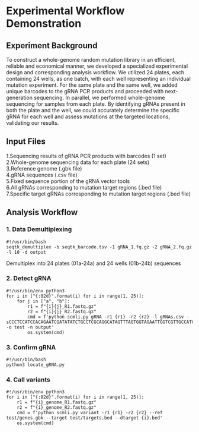 # Experimental Workflow Demonstration

## Experiment Background
To construct a whole-genome random mutation library in an efficient, reliable and economical manner, we developed a specialized experimental design and corresponding analysis workflow. We utilized 24 plates, each containing 24 wells, as one batch, with each well representing an individual mutation experiment. For the same plate and the same well, we added unique barcodes to the gRNA PCR products and proceeded with next-generation sequencing. In parallel, we performed whole-genome sequencing for samples from each plate. By identifying gRNAs present in both the plate and the well, we could accurately determine the specific gRNA for each well and assess mutations at the targeted locations, validating our results.

## Input Files
1.Sequencing results of gRNA PCR products with barcodes (1 set) <br>
2.Whole-genome sequencing data for each plate (24 sets) <br>
3.Reference genome (.gbk file) <br>
4.gRNA sequences (.csv file) <br>
5.Fixed sequence portion of the gRNA vector tools <br>
6.All gRNAs corresponding to mutation target regions (.bed file) <br>
7.Specific target gRNAs corresponding to mutation target regions (.bed file) <br>

## Analysis Workflow

### 1. Data Demultiplexing
```
#!/usr/bin/bash
seqtk_demultiplex -b seqtk_barcode.tsv -1 gRNA_1.fq.gz -2 gRNA_2.fq.gz -l 10 -d output
```
Demultiplex into 24 plates (01a-24a) and 24 wells (01b-24b) sequences

### 2. Detect gRNA
```
#!/usr/bin/env python3
for i in ["{:02d}".format(i) for i in range(1, 25)]:
    for j in ["a", "b"]:
        r1 = f"{i}{j}_R1.fastq.gz"
        r2 = f"{i}{j}_R2.fastq.gz"
        cmd = f'python scmli.py gRNA -r1 {r1} -r2 {r2} -l gRNAs.csv -sCCCTCCATCCACAGAATCGATATATCTGCCTCGCAGGCATAGTTTAGTGGTAGAATTGGTCGTTGCCATCGACCAGGC -o test -n output'
        os.system(cmd)
```
### 3. Confirm gRNA
```
#!/usr/bin/bash
python3 locate_gRNA.py
```
### 4. Call variants
```
#!/usr/bin/env python3
for i in ["{:02d}".format(i) for i in range(1, 25)]:
    r1 = f"{i}_genome_R1.fastq.gz"
    r2 = f"{i}_genome_R2.fastq.gz"
    cmd = f'python scmli.py variant -r1 {r1} -r2 {r2} --ref test/genes.gbk --target test/targets.bed --dtarget {i}.bed'
	os.system(cmd)
```
